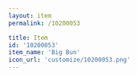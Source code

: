 ```yaml
---
layout: item
permalink: /10200053

title: Item
id: '10200053'
item_name: 'Big Bun'
icon_url: 'customize/10200053.png'
---
```

